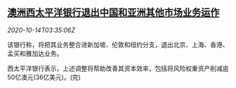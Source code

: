 <!--1602649397000-->
[澳洲西太平洋银行退出中国和亚洲其他市场业务运作](https://cn.reuters.com/article/westpac-china-asia-operations-idCNKBS26Z0C5)
------

<div><i>2020-10-14T03:35:06Z</i></div><p>该银行称，将把其业务整合进新加坡、伦敦和纽约分支，退出北京、上海、香港、孟买和雅加达业务。</p><p>西太平洋银行表示，上述调整将帮助改善其资本效率，包括将风险权重资产削减逾50亿澳元(36亿美元)。(完)</p>
